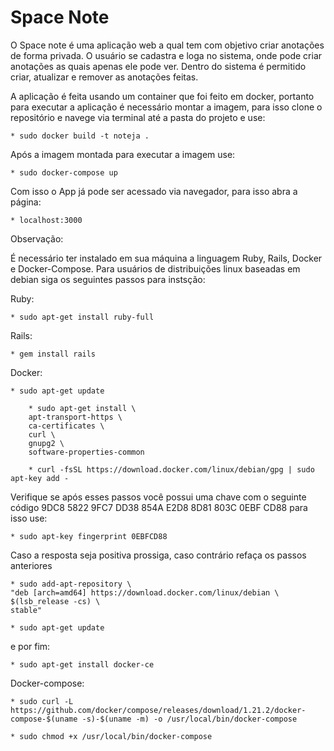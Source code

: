 # Space Note

O Space note é uma aplicação web a qual tem com objetivo criar anotações de forma privada. O usuário se cadastra e loga no sistema, onde pode criar anotações as quais apenas ele pode ver. Dentro do sistema é permitido criar, atualizar e remover as anotações feitas.

A aplicação é feita usando um container que foi feito em docker, portanto para executar a aplicação é necessário
montar a imagem, para isso clone o repositório e navege via terminal até a pasta do projeto e use:

    * sudo docker build -t noteja .
  
Após a imagem montada para executar a imagem use:

    * sudo docker-compose up
  
Com isso o App já pode ser acessado via navegador, para isso abra a página:

    * localhost:3000
  
 Observação:
 
 É necessário ter instalado em sua máquina a linguagem Ruby, Rails, Docker e Docker-Compose. Para usuários de distribuições linux baseadas em debian siga os seguintes passos para instsção:
 
 Ruby: 
 
    * sudo apt-get install ruby-full
  
 Rails:
 
    * gem install rails
  
 Docker:
 
    * sudo apt-get update
  
        * sudo apt-get install \
        apt-transport-https \
        ca-certificates \
        curl \
        gnupg2 \
        software-properties-common
     
        * curl -fsSL https://download.docker.com/linux/debian/gpg | sudo apt-key add -
  
 Verifique se após esses passos você possui uma chave com o seguinte código 9DC8 5822 9FC7 DD38 854A E2D8 8D81 803C 0EBF CD88
 para isso use:
 
    * sudo apt-key fingerprint 0EBFCD88
  
 Caso a resposta seja positiva prossiga, caso contrário refaça os passos anteriores
 
    * sudo add-apt-repository \
    "deb [arch=amd64] https://download.docker.com/linux/debian \
    $(lsb_release -cs) \
    stable"
   
    * sudo apt-get update
 
 e por fim:
 
    * sudo apt-get install docker-ce
    
 Docker-compose:
 
    * sudo curl -L https://github.com/docker/compose/releases/download/1.21.2/docker-compose-$(uname -s)-$(uname -m) -o /usr/local/bin/docker-compose
    
    * sudo chmod +x /usr/local/bin/docker-compose
 
    
   
  
  
 
 
 

